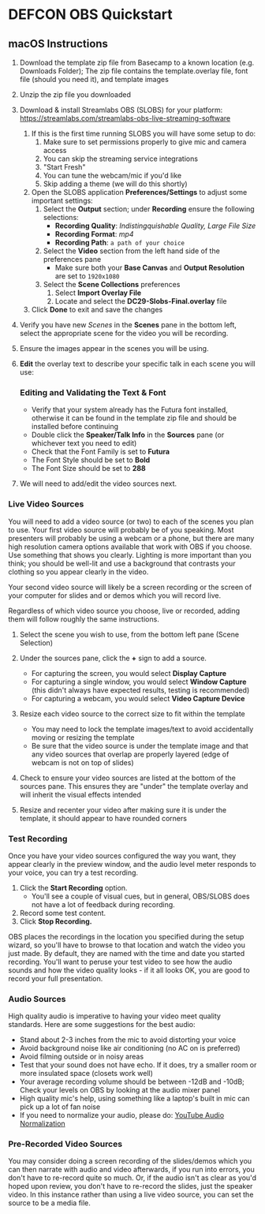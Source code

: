 # DEFCON OBS Quickstart

## macOS Instructions

1. Download the template zip file from Basecamp to a known location (e.g. Downloads Folder); The zip file contains the template.overlay file, font file (should you need it), and template images
2. Unzip the zip file you downloaded
3. Download & install Streamlabs OBS (SLOBS) for your platform: https://streamlabs.com/streamlabs-obs-live-streaming-software
   1. If this is the first time running SLOBS you will have some setup to do:
      1. Make sure to set permissions properly to give mic and camera access
      2. You can skip the streaming service integrations
      3. "Start Fresh"
      4. You can tune the webcam/mic if you'd like
      5. Skip adding a theme (we will do this shortly)
   2. Open the SLOBS application __Preferences/Settings__ to adjust some important settings: 
      1. Select the __Output__ section; under __Recording__ ensure the following selections:
         - __Recording Quality__: *Indistingquishable Quality, Large File Size*
         - __Recording Format__: *mp4*
         - __Recording Path__: `a path of your choice`
      2. Select the __Video__ section from the left hand side of the preferences pane
            - Make sure both your __Base Canvas__ and __Output Resolution__ are set to `1920x1080`
      3. Select the __Scene Collections__ preferences
         1. Select __Import Overlay File__
         2. Locate and select the __DC29-Slobs-Final.overlay__ file
   3. Click __Done__ to exit and save the changes

4.  Verify you have new _Scenes_ in the __Scenes__ pane in the bottom left, select the appropriate scene for the video you will be recording.
5.  Ensure the images appear in the scenes you will be using.
6.  __Edit__ the overlay text to describe your specific talk in each scene you will use:
    ### Editing and Validating the Text & Font
    - Verify that your system already has the Futura font installed, otherwise it can be found in the template zip file and should be installed before continuing
    - Double click the __Speaker/Talk Info__ in the __Sources__ pane (or whichever text you need to edit)
    - Check that the Font Family is set to __Futura__
    - The Font Style should be set to __Bold__
    - The Font Size should be set to __288__

7.  We will need to add/edit the video sources next. 



### Live Video Sources
You will need to add a video source (or two) to each of the scenes you plan to use. Your first video source will probably be of you speaking. Most presenters will probably be using a webcam or a phone, but there are many high resolution camera options available that work with OBS if you choose. Use something that shows you clearly. Lighting is more important than you think; you should be well-lit and use a background that contrasts your clothing so you appear clearly in the video.

Your second video source will likely be a screen recording or the screen of your computer for slides and or demos which you will record live. 

Regardless of which video source you choose, live or recorded, adding them will follow roughly the same instructions.
1. Select the scene you wish to use, from the bottom left pane (Scene Selection)
2. Under the sources pane, click the __+__ sign to add a source.
   - For capturing the screen, you would select __Display Capture__
   - For capturing a single window, you would select __Window Capture__ (this didn't always have expected results, testing is recommended)
   - For capturing a webcam, you would select __Video Capture Device__
3. Resize each video source to the correct size to fit within the template 
    - You may need to lock the template images/text to avoid accidentally moving or resizing the template
    - Be sure that the video source is under the template image and that any video sources that overlap are properly layered (edge of webcam is not on top of slides)
4. Check to ensure your video sources are listed at the bottom of the sources pane. This ensures they are "under" the template overlay and will inherit the visual effects intended


5. Resize and recenter your video after making sure it is under the template, it should appear to have rounded corners



### Test Recording

Once you have your video sources configured the way you want, they appear clearly in the preview window, and the audio level meter responds to your voice, you can try a test recording.

1. Click the __Start Recording__ option. 
    - You'll see a couple of visual cues, but in general, OBS/SLOBS does not have a lot of feedback during recording.
2. Record some test content. 
3. Click __Stop Recording.__

OBS places the recordings in the location you specified during the setup wizard, so you'll have to browse to that location and watch the video you just made. By default, they are named with the time and date you started recording. You'll want to peruse your test video to see how the audio sounds and how the video quality looks - if it all looks OK, you are good to record your full presentation.

### Audio Sources
High quality audio is imperative to having your video meet quality standards. Here are some suggestions for the best audio:
- Stand about 2-3 inches from the mic to avoid distorting your voice
- Avoid background noise like air conditioning (no AC on is preferred)
- Avoid filming outside or in noisy areas
- Test that your sound does not have echo. If it does, try a smaller room or more insulated space (closets work well)
- Your average recording volume should be between -12dB and -10dB; Check your levels on OBS by looking at the audio mixer panel
- High quality mic's help, using something like a laptop's built in mic can pick up a lot of fan noise
- If you need to normalize your audio, please do: [YouTube Audio Normalization](https://www.youtube.com/watch?v=OKSWPrT5upo)

### Pre-Recorded Video Sources
You may consider doing a screen recording of the slides/demos which you can then narrate with audio and video afterwards, if you run into errors, you don't have to re-record quite so much. Or, if the audio isn't as clear as you'd hoped upon review, you don't have to re-record the slides, just the speaker video. In this instance rather than using a live video source, you can set the source to be a media file. 
    
